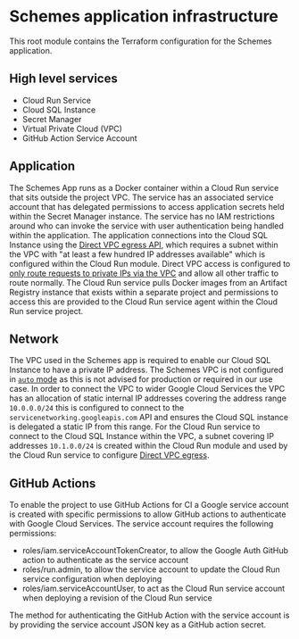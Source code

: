 # Schemes application infrastructure

This root module contains the Terraform configuration for the Schemes application.

## High level services

* Cloud Run Service
* Cloud SQL Instance
* Secret Manager
* Virtual Private Cloud (VPC)
* GitHub Action Service Account

## Application

The Schemes App runs as a Docker container within a Cloud Run service that sits outside the project VPC. 
The service has an associated service account that has delegated permissions to access application secrets held within 
the Secret Manager instance. The service has no IAM restrictions around who can invoke the service with user 
authentication being handled within the application. The application connections into the Cloud SQL Instance using the 
[Direct VPC egress API](https://cloud.google.com/run/docs/configuring/vpc-direct-vpc), which requires a subnet within the VPC with "at least a few hundred IP addresses 
available" which is configured within the Cloud Run module. Direct VPC access is configured to [only route requests to 
private IPs via the VPC](https://cloud.google.com/run/docs/configuring/vpc-connectors#egress-service) and allow all other traffic to route normally. The Cloud Run service pulls Docker images
from an Artifact Registry instance that exists within a separate project and permissions to access this are provided
to the Cloud Run service agent within the Cloud Run service project.

## Network

The VPC used in the Schemes app is required to enable our Cloud SQL Instance to have a private IP address. The Schemes 
VPC is not configured in [`auto` mode](https://cloud.google.com/vpc/docs/create-modify-vpc-networks#create-auto-network) as this is not advised for production or required in our use case. In order 
to connect the VPC to wider Google Cloud Services the VPC has an allocation of static internal IP addresses covering 
the address range `10.0.0.0/24` this is configured to connect to the `servicenetworking.googleapis.com` API and ensures 
the Cloud SQL instance is delegated a static IP from this range. For the Cloud Run service to connect to the Cloud SQL 
Instance within the VPC, a subnet covering IP addresses `10.1.0.0/24` is created within the Cloud Run module and used 
by the Cloud Run service to configure [Direct VPC egress](https://cloud.google.com/run/docs/configuring/vpc-direct-vpc).

## GitHub Actions

To enable the project to use GitHub Actions for CI a Google service account is created with specific permissions to
allow GitHub actions to authenticate with Google Cloud Services. The service account requires the following permissions:

* roles/iam.serviceAccountTokenCreator, to allow the Google Auth GitHub action to authenticate as the service account
* roles/run.admin, to allow the service account to update the Cloud Run service configuration when deploying
* roles/iam.serviceAccountUser, to act as the Cloud Run service account when deploying a revision of the Cloud Run 
service

The method for authenticating the GitHub Action with the service account is by providing the service account JSON key 
as a GitHub action secret.
